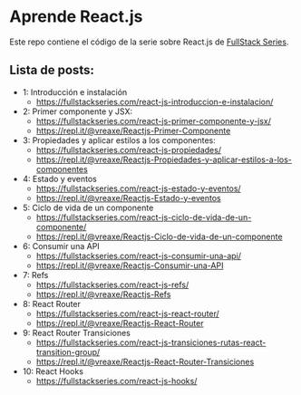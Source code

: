 # Aprende React.js

Este repo contiene el código de la serie sobre React.js de [FullStack Series](https://fullstackseries.com/post_series/aprende-react-js/).

## Lista de posts:

- 1: Introducción e instalación
  - https://fullstackseries.com/react-js-introduccion-e-instalacion/
- 2: Primer componente y JSX:
  - https://fullstackseries.com/react-js-primer-componente-y-jsx/
  - https://repl.it/@vreaxe/Reactjs-Primer-Componente
- 3: Propiedades y aplicar estilos a los componentes:
  - https://fullstackseries.com/react-js-propiedades/
  - https://repl.it/@vreaxe/Reactjs-Propiedades-y-aplicar-estilos-a-los-componentes
- 4: Estado y eventos
  - https://fullstackseries.com/react-js-estado-y-eventos/
  - https://repl.it/@vreaxe/Reactjs-Estado-y-eventos
- 5: Ciclo de vida de un componente
  - https://fullstackseries.com/react-js-ciclo-de-vida-de-un-componente/
  - https://repl.it/@vreaxe/Reactjs-Ciclo-de-vida-de-un-componente
- 6: Consumir una API
  - https://fullstackseries.com/react-js-consumir-una-api/
  - https://repl.it/@vreaxe/Reactjs-Consumir-una-API
- 7: Refs
  - https://fullstackseries.com/react-js-refs/
  - https://repl.it/@vreaxe/Reactjs-Refs
- 8: React Router
  - https://fullstackseries.com/react-js-react-router/
  - https://repl.it/@vreaxe/Reactjs-React-Router
- 9: React Router Transiciones
  - https://fullstackseries.com/react-js-transiciones-rutas-react-transition-group/
  - https://repl.it/@vreaxe/Reactjs-React-Router-Transiciones
- 10: React Hooks
  - https://fullstackseries.com/react-js-hooks/
